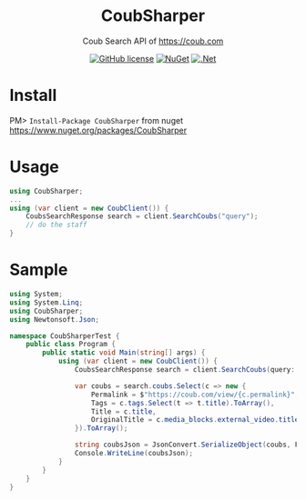 <h1 align="center">CoubSharper</h1>

<div align="center">

Coub Search API of https://coub.com

[![GitHub license](https://img.shields.io/github/license/ewgraf/CoubSharper.svg)](https://raw.githubusercontent.com/rails/rails/master/MIT-LICENSE)
[![NuGet](https://img.shields.io/badge/nuget-v1.0-orange.svg)](https://www.nuget.org/packages/CoubSharper)
[![.Net](https://img.shields.io/badge/.net%20standard-2.0%2B-blue.svg)](https://github.com/dotnet/standard/blob/master/docs/versions/netstandard2.0.md)

</div>

# Install
PM> `Install-Package CoubSharper` from nuget https://www.nuget.org/packages/CoubSharper

# Usage
```csharp
using CoubSharper;
...
using (var client = new CoubClient()) {
	CoubsSearchResponse search = client.SearchCoubs("query");
	// do the staff
}
```

# Sample
```csharp
using System;
using System.Linq;
using CoubSharper;
using Newtonsoft.Json;

namespace CoubSharperTest {
    public class Program {
        public static void Main(string[] args) {			
            using (var client = new CoubClient()) {
                CoubsSearchResponse search = client.SearchCoubs(query: "cosplay", OrderBy.views_count, page: 1);

                var coubs = search.coubs.Select(c => new {
                    Permalink = $"https://coub.com/view/{c.permalink}",
                    Tags = c.tags.Select(t => t.title).ToArray(),
                    Title = c.title,
                    OriginalTitle = c.media_blocks.external_video.title
                }).ToArray();

                string coubsJson = JsonConvert.SerializeObject(coubs, Formatting.Indented);
                Console.WriteLine(coubsJson);
            }
        }
    }
}
```
